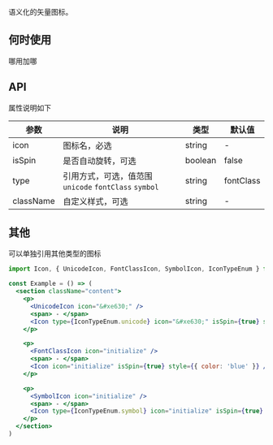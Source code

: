 
语义化的矢量图标。

## 何时使用

哪用加哪

## API

属性说明如下

| 参数 | 说明 | 类型 | 默认值 |
| --- | --- | --- | --- |
| icon | 图标名，必选 | string | - |
| isSpin | 是否自动旋转，可选 | boolean | false |
| type | 引用方式，可选，值范围 `unicode` `fontClass` `symbol` | string | fontClass |
| className | 自定义样式，可选 | string | - |

## 其他

可以单独引用其他类型的图标

```jsx
import Icon, { UnicodeIcon, FontClassIcon, SymbolIcon, IconTypeEnum } from 'qui-react'

const Example = () => (
  <section className="content">
    <p>
      <UnicodeIcon icon="&#xe630;" />
      <span> - </span>
      <Icon type={IconTypeEnum.unicode} icon="&#xe630;" isSpin={true} style={{ color: 'red', fontSize: '20px' }} />
    </p>

    <p>
      <FontClassIcon icon="initialize" />
      <span> - </span>
      <Icon icon="initialize" isSpin={true} style={{ color: 'blue' }} />
    </p>

    <p>
      <SymbolIcon icon="initialize" />
      <span> - </span>
      <Icon type={IconTypeEnum.symbol} icon="initialize" isSpin={true} style={{ color: 'green' }} />
    </p>
  </section>
)
```

